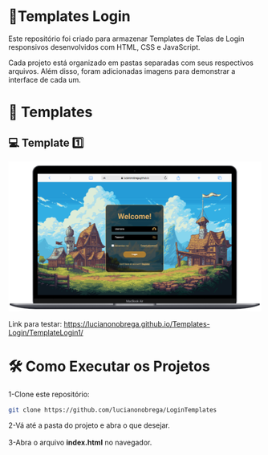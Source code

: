 # 📌Templates Login

Este repositório foi criado para armazenar Templates de Telas de Login responsivos desenvolvidos com HTML, CSS e JavaScript.

Cada projeto está organizado em pastas separadas com seus respectivos arquivos. Além disso, foram adicionadas imagens para demonstrar a interface de cada um.

# 📂 Templates

## 💻 Template 1️⃣

![TemplateLogin1](imagensTemplates/template1-imagem.PNG)<br>

Link para testar: <a target="_blank">https://lucianonobrega.github.io/Templates-Login/TemplateLogin1/<a/>

# 🛠️ Como Executar os Projetos
1-Clone este repositório:
```bash
git clone https://github.com/lucianonobrega/LoginTemplates
```
2-Vá até a pasta do projeto e abra o que desejar.<br><br>
3-Abra o arquivo **index.html** no navegador.
